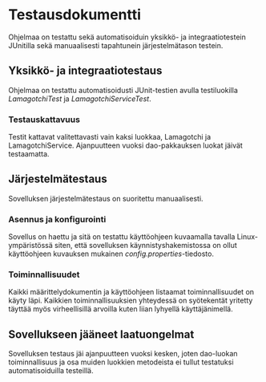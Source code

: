# Testausdokumentti

Ohjelmaa on testattu sekä automatisoiduin yksikkö- ja integraatiotestein JUnitilla sekä manuaalisesti tapahtunein järjestelmätason testein.

## Yksikkö- ja integraatiotestaus

Ohjelmaa on testattu automatisoidusti JUnit-testien avulla testiluokilla _LamagotchiTest_ ja _LamagotchiServiceTest_. 

### Testauskattavuus

Testit kattavat valitettavasti vain kaksi luokkaa, Lamagotchi ja LamagotchiService. Ajanpuutteen vuoksi dao-pakkauksen luokat jäivät testaamatta.

## Järjestelmätestaus

Sovelluksen järjestelmätestaus on suoritettu manuaalisesti.

### Asennus ja konfigurointi

Sovellus on haettu ja sitä on testattu käyttöohjeen kuvaamalla tavalla Linux-ympäristössä siten, että sovelluksen käynnistyshakemistossa on ollut käyttöohjeen kuvauksen mukainen _config.properties_-tiedosto.

### Toiminnallisuudet

Kaikki määrittelydokumentin ja käyttöohjeen listaamat toiminnallisuudet on käyty läpi. Kaikkien toiminnallisuuksien yhteydessä on syötekentät yritetty täyttää myös virheellisillä arvoilla kuten liian lyhyellä käyttäjänimellä.

## Sovellukseen jääneet laatuongelmat

Sovelluksen testaus jäi ajanpuutteen vuoksi kesken, joten dao-luokan toiminnallisuus ja osa muiden luokkien metodeista ei tullut testatuksi automatisoiduilla testeillä.
